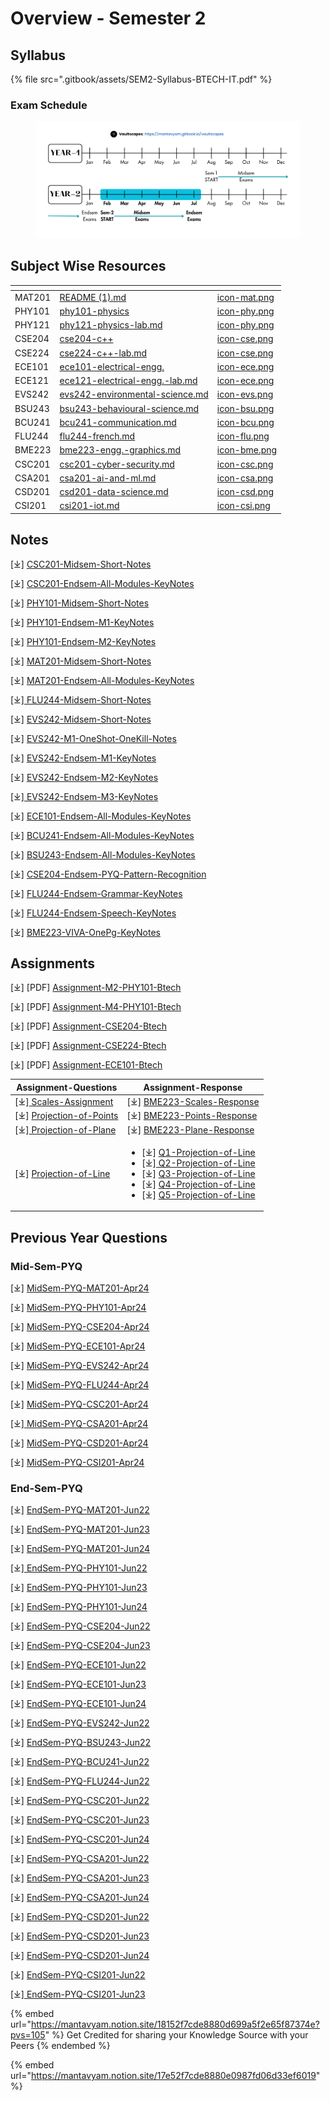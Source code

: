# Overview - Semester 2

## Syllabus <a href="#syllabus" id="syllabus"></a>

{% file src=".gitbook/assets/SEM2-Syllabus-BTECH-IT.pdf" %}

### Exam Schedule <a href="#exam-schedule" id="exam-schedule"></a>

<figure><img src=".gitbook/assets/exams-timeline-btech-y1s2-vaultscapes.png" alt=""><figcaption></figcaption></figure>



## Subject Wise Resources

<table data-view="cards"><thead><tr><th></th><th data-type="content-ref"></th><th data-hidden data-card-cover data-type="files"></th></tr></thead><tbody><tr><td>MAT201</td><td><a href="README (1).md">README (1).md</a></td><td><a href=".gitbook/assets/icon-mat.png">icon-mat.png</a></td></tr><tr><td>PHY101</td><td><a href="phy101-physics/">phy101-physics</a></td><td><a href=".gitbook/assets/icon-phy.png">icon-phy.png</a></td></tr><tr><td>PHY121</td><td><a href="phy101-physics/phy121-physics-lab.md">phy121-physics-lab.md</a></td><td><a href=".gitbook/assets/icon-phy.png">icon-phy.png</a></td></tr><tr><td>CSE204</td><td><a href="cse204-c++/">cse204-c++</a></td><td><a href=".gitbook/assets/icon-cse.png">icon-cse.png</a></td></tr><tr><td>CSE224</td><td><a href="cse204-c++/cse224-c++-lab.md">cse224-c++-lab.md</a></td><td><a href=".gitbook/assets/icon-cse.png">icon-cse.png</a></td></tr><tr><td>ECE101</td><td><a href="ece101-electrical-engg./">ece101-electrical-engg.</a></td><td><a href=".gitbook/assets/icon-ece.png">icon-ece.png</a></td></tr><tr><td>ECE121</td><td><a href="ece101-electrical-engg./ece121-electrical-engg.-lab.md">ece121-electrical-engg.-lab.md</a></td><td><a href=".gitbook/assets/icon-ece.png">icon-ece.png</a></td></tr><tr><td>EVS242</td><td><a href="evs242-environmental-science.md">evs242-environmental-science.md</a></td><td><a href=".gitbook/assets/icon-evs.png">icon-evs.png</a></td></tr><tr><td>BSU243</td><td><a href="bsu243-behavioural-science.md">bsu243-behavioural-science.md</a></td><td><a href=".gitbook/assets/icon-bsu.png">icon-bsu.png</a></td></tr><tr><td>BCU241</td><td><a href="bcu241-communication.md">bcu241-communication.md</a></td><td><a href=".gitbook/assets/icon-bcu.png">icon-bcu.png</a></td></tr><tr><td>FLU244</td><td><a href="flu244-french.md">flu244-french.md</a></td><td><a href=".gitbook/assets/icon-flu.png">icon-flu.png</a></td></tr><tr><td>BME223</td><td><a href="bme223-engg.-graphics.md">bme223-engg.-graphics.md</a></td><td><a href=".gitbook/assets/icon-bme.png">icon-bme.png</a></td></tr><tr><td>CSC201</td><td><a href="specialisation/csc201-cyber-security.md">csc201-cyber-security.md</a></td><td><a href=".gitbook/assets/icon-csc.png">icon-csc.png</a></td></tr><tr><td>CSA201</td><td><a href="specialisation/csa201-ai-and-ml.md">csa201-ai-and-ml.md</a></td><td><a href=".gitbook/assets/icon-csa.png">icon-csa.png</a></td></tr><tr><td>CSD201</td><td><a href="specialisation/csd201-data-science.md">csd201-data-science.md</a></td><td><a href=".gitbook/assets/icon-csd.png">icon-csd.png</a></td></tr><tr><td>CSI201</td><td><a href="specialisation/csi201-iot.md">csi201-iot.md</a></td><td><a href=".gitbook/assets/icon-csi.png">icon-csi.png</a></td></tr></tbody></table>

## Notes <a href="#notes" id="notes"></a>

\[⤓] [CSC201-Midsem-Short-Notes](https://drive.google.com/file/d/149DY55AoSXi-YkfJndZ9AymEMYDfr-lw/view?usp=drive_link)

\[⤓] [CSC201-Endsem-All-Modules-KeyNotes](https://drive.google.com/file/d/1TPaGgMFGCk7G7f14Ha1OD1hUhpZP0g95/view?usp=drive_link)

\[⤓] [PHY101-Midsem-Short-Notes](https://drive.google.com/file/d/1zTNmw7jvBvHU-s6cFQODtTbIqKD7LfEs/view?usp=drive_link)

\[⤓] [PHY101-Endsem-M1-KeyNotes](https://drive.google.com/file/d/1HLLuE_P41Jb-XrMkDLfYPXDenr7DFynB/view?usp=drive_link)

\[⤓] [PHY101-Endsem-M2-KeyNotes](https://drive.google.com/file/d/13OdzxLnZ4VvUXYkH3LqOisnRNWXJ6xSr/view?usp=drive_link)

\[⤓] [MAT201-Midsem-Short-Notes](https://drive.google.com/file/d/17donI1T8x0FalZ4oqV48ljXKE6hYNiPF/view?usp=drive_link)

\[⤓] [MAT201-Endsem-All-Modules-KeyNotes](https://drive.google.com/file/d/103hVCCeYGz-nXLiQYdkGpQXqxcTQrXnQ/view?usp=drive_link)

\[⤓][ FLU244-Midsem-Short-Notes](https://drive.google.com/file/d/102AnZA7fhvYVHe0q-zXlXYCBNyl4QqGk/view?usp=drive_link)

\[⤓] [EVS242-Midsem-Short-Notes](https://drive.google.com/file/d/1mPnX5ah05wcfw5-239vF78tDjUi4DKXI/view?usp=drive_link)

\[⤓] [EVS242-M1-OneShot-OneKill-Notes](https://drive.google.com/file/d/1s2n3e9itMyaC53I2CnYVCwl8sJc-u1kZ/view?usp=drive_link)

\[⤓] [EVS242-Endsem-M1-KeyNotes](https://drive.google.com/file/d/15NipasY2zb7xik_rFgv3sxmuNM35O8dh/view?usp=drive_link)

\[⤓] [EVS242-Endsem-M2-KeyNotes](https://drive.google.com/file/d/1i6e_xOKnXrw5rQWjBzBEDt8lWg3bS5n1/view?usp=drive_link)

\[⤓][ EVS242-Endsem-M3-KeyNotes](https://drive.google.com/file/d/1ZcOSYJZVTRdLrBf6IxbYaFes31y1DKrf/view?usp=drive_link)

\[⤓] [ECE101-Endsem-All-Modules-KeyNotes](https://drive.google.com/file/d/1F54V3KCnloyJmMjaVy2XY6auSjBXyEE5/view?usp=drive_link)

\[⤓] [BCU241-Endsem-All-Modules-KeyNotes](https://drive.google.com/file/d/1oIWL0epviRaJUmIsbYoj40g5Y9LpA849/view?usp=drive_link)

\[⤓] [BSU243-Endsem-All-Modules-KeyNotes](https://drive.google.com/file/d/1lnerNgrU2z0mPvR45FRnFNaBzJolyzNC/view?usp=drive_link)

\[⤓] [CSE204-Endsem-PYQ-Pattern-Recognition](https://drive.google.com/file/d/1FllNsipR8L31hKYJw-wCAr9GsfOjA7V5/view?usp=drive_link)

\[⤓] [FLU244-Endsem-Grammar-KeyNotes](https://drive.google.com/file/d/1SM2P8bTw_6NT376aLI7Y1Ap6k8PAOO8t/view?usp=drive_link)

\[⤓] [FLU244-Endsem-Speech-KeyNotes](https://drive.google.com/file/d/1X3lrZxdHIHzZth07tvROOZrJfOsFNJX1/view?usp=drive_link)

\[⤓] [BME223-VIVA-OnePg-KeyNotes](https://drive.google.com/file/d/1SmRB7bvZ93Nv_C3SL-PLkwY95UoiRFf2/view?usp=drive_link)

## Assignments <a href="#assignments" id="assignments"></a>

\[⤓] \[PDF] [Assignment-M2-PHY101-Btech](https://drive.google.com/file/d/1EJXcc9Kb1BAX768nx_u5jYh42DpHGlV0/view?usp=drive_link)

\[⤓] \[PDF] [Assignment-M4-PHY101-Btech](https://drive.google.com/file/d/1AH-tllazzu5_1vrhzaRIi6JXKmo53Q2b/view?usp=drive_link)

\[⤓] \[PDF] [Assignment-CSE204-Btech](https://drive.google.com/file/d/1qhVdvzsdIGFGkD6R3ZRG-nRiwjusQ3YD/view?usp=drive_link)

\[⤓] \[PDF] [Assignment-CSE224-Btech](https://drive.google.com/file/d/1ZMqRUzMuC0qvAWGKibVACaLMkoHgEM-1/view?usp=drive_link)

\[⤓] \[PDF] [Assignment-ECE101-Btech](https://drive.google.com/file/d/14qt68EAQ5HHxh99H84321nPhYKITY0cN/view?usp=drive_link)

| Assignment-Questions                                                                                               | Assignment-Response                                                                                                                                                                                                                                                                                                                                                                                                                                                                                                                                                                                                                                                                                     |
| ------------------------------------------------------------------------------------------------------------------ | ------------------------------------------------------------------------------------------------------------------------------------------------------------------------------------------------------------------------------------------------------------------------------------------------------------------------------------------------------------------------------------------------------------------------------------------------------------------------------------------------------------------------------------------------------------------------------------------------------------------------------------------------------------------------------------------------------- |
| \[⤓][ Scales-Assignment](https://drive.google.com/file/d/1FxCSPGkRl-C-w1RKXsN-81rrUQrFCKUT/view?usp=drive_link)    | \[⤓] [BME223-Scales-Response](https://drive.google.com/file/d/1CXX4lTzZKazaeXByITKzj9eh3BGWiEjB/view?usp=drive_link)                                                                                                                                                                                                                                                                                                                                                                                                                                                                                                                                                                                    |
| \[⤓] [Projection-of-Points](https://drive.google.com/file/d/1hh8wmnoWAjVVsZUjtCcEaPzOOWISIHSe/view?usp=drive_link) | \[⤓] [BME223-Points-Response](https://drive.google.com/file/d/1pbEQc50L8ktnyJWYNIIv0B0M5T0pr38D/view?usp=drive_link)                                                                                                                                                                                                                                                                                                                                                                                                                                                                                                                                                                                    |
| \[⤓][ Projection-of-Plane](https://drive.google.com/file/d/1VRiREM2SaoUI0djgFDFP2FJPCh2HGeoj/view?usp=drive_link)  | \[⤓] [BME223-Plane-Response](https://drive.google.com/file/d/1ZQo2HaJWnGIGR8Yz_rC90vJgSR2vcYYi/view?usp=drive_link)                                                                                                                                                                                                                                                                                                                                                                                                                                                                                                                                                                                     |
| \[⤓] [Projection-of-Line](https://drive.google.com/file/d/11CJWl-qnVxBleRCs2hOFWPMpJmWYrCQU/view?usp=drive_link)   | <ul><li>[⤓] <a href="https://drive.google.com/file/d/169KplJaRReSsvlmamswRGgS1iRT4HGtj/view?usp=drive_link">Q1-Projection-of-Line</a></li><li>[⤓]<a href="https://drive.google.com/file/d/12UbKTF6u8O6jqQP4lh5ytCgIaz3gjQhK/view?usp=drive_link"> Q2-Projection-of-Line</a></li><li>[⤓] <a href="https://drive.google.com/file/d/1S1lmeIZX2Z0CnGCnZDB7ZcMO4Ne420P4/view?usp=drive_link">Q3-Projection-of-Line</a></li><li>[⤓] <a href="https://drive.google.com/file/d/1-KdLbo_E6fzW0s0s1D9HHpO8LRCci7pz/view?usp=drive_link">Q4-Projection-of-Line</a></li><li>[⤓] <a href="https://drive.google.com/file/d/1yowrEyvaw6KZLNEDPPQKm4EtZTRoQfN2/view?usp=drive_link">Q5-Projection-of-Line</a></li></ul> |

## Previous Year Questions <a href="#previous-year-questions" id="previous-year-questions"></a>

### Mid-Sem-PYQ <a href="#mid-sem-pyq" id="mid-sem-pyq"></a>

\[⤓] [MidSem-PYQ-MAT201-Apr24](https://drive.google.com/file/d/1hHNHjgLj6wo3z8gPDoTvyC2wlrw5_bqn/view?usp=drive_link)

\[⤓] [MidSem-PYQ-PHY101-Apr24](https://drive.google.com/file/d/1xlRg2fvKV3Ff04FHEamDabvKSc0mfxEl/view?usp=drive_link)

\[⤓] [MidSem-PYQ-CSE204-Apr24](https://drive.google.com/file/d/1yR-IDKeKIGPvdUSE-beiDSvrd3UyoN9K/view?usp=drive_link)

\[⤓] [MidSem-PYQ-ECE101-Apr24](https://drive.google.com/file/d/1I8YeZteiYTN2_nBbsTVKtrnj5bzM14yi/view?usp=drive_link)

\[⤓] [MidSem-PYQ-EVS242-Apr24](https://drive.google.com/file/d/1OiJuwhCAGmKhkXQmB0NK6CMp-4sfkYZ2/view?usp=drive_link)

\[⤓] [MidSem-PYQ-FLU244-Apr24](https://drive.google.com/file/d/1_Y3I9ksX1GJY4c98xUgsL1ja3JFx2lDf/view?usp=drive_link)

\[⤓] [MidSem-PYQ-CSC201-Apr24](https://drive.google.com/file/d/1yHRSR8P4la4PpJvuG5i4cXXIfB6bHeEP/view?usp=drive_link)

\[⤓][ MidSem-PYQ-CSA201-Apr24](https://drive.google.com/file/d/1UO5-RpJl2kkWiyrdn7zS2h7NQ2y6u-K1/view?usp=drive_link)

\[⤓] [MidSem-PYQ-CSD201-Apr24](https://drive.google.com/file/d/18OsUGaBlTC2tFbBotmw48EmkswAkObAp/view?usp=drive_link)

\[⤓] [MidSem-PYQ-CSI201-Apr24](https://drive.google.com/file/d/1qdPORQYJrsyFxwM257RY-fcAwi_JZB2L/view?usp=drive_link)

### End-Sem-PYQ <a href="#end-sem-pyq" id="end-sem-pyq"></a>

\[⤓] [EndSem-PYQ-MAT201-Jun22](https://drive.google.com/file/d/1T816kudWscYOMhY7Ezcustq2LkUzOm_t/view?usp=drive_link)

\[⤓] [EndSem-PYQ-MAT201-Jun23](https://drive.google.com/file/d/1lF-3zVEpvA-Op2affY5KzaIYYOPkMOQA/view?usp=drive_link)

\[⤓] [EndSem-PYQ-MAT201-Jun24](https://drive.google.com/file/d/1Xm1Xn8XMD3MKXKV85Mid4PSkCzHXqIi4/view?usp=drive_link)

\[⤓][ EndSem-PYQ-PHY101-Jun22](https://drive.google.com/file/d/1J0bdkqGmvtcd_V77qML4tun1LZMvH1e_/view?usp=drive_link)

\[⤓] [EndSem-PYQ-PHY101-Jun23](https://drive.google.com/file/d/1JXn0Sogki1jjja0yD_2Y0PmmezSJqmV6/view?usp=drive_link)

\[⤓] [EndSem-PYQ-PHY101-Jun24](https://drive.google.com/file/d/1rbU9SyHbZ0yK45H6fWmTD5LNdutGt2Lf/view?usp=drive_link)

\[⤓] [EndSem-PYQ-CSE204-Jun22](https://drive.google.com/file/d/1fxNqJOR6ggkjk9GcU-uhPLbP36vQ6Vkw/view?usp=drive_link)

\[⤓] [EndSem-PYQ-CSE204-Jun23](https://drive.google.com/file/d/11QjKG3frYur0YQVLRPRg5LCRR3GuknCm/view?usp=drive_link)

\[⤓] [EndSem-PYQ-ECE101-Jun22](https://drive.google.com/file/d/1OZJ5Dp2mf1x0qvVQGuF_2V04uTFnEbnu/view?usp=drive_link)

\[⤓] [EndSem-PYQ-ECE101-Jun23](https://drive.google.com/file/d/14F2oewjl5puBbR2em2c_cysZSW7fEq6G/view?usp=drive_link)

\[⤓] [EndSem-PYQ-ECE101-Jun24](https://drive.google.com/file/d/1e5-mWT6MoVjVSkUHjl-Ee5CCX_yxfsxn/view?usp=drive_link)

\[⤓] [EndSem-PYQ-EVS242-Jun22](https://drive.google.com/file/d/11jHkCpRRtM6011sk4kUqqVXlVQ5qd0ZA/view?usp=drive_link)

\[⤓] [EndSem-PYQ-BSU243-Jun22](https://drive.google.com/file/d/1u-SWdfaNPVDiJu9Uyd9DStsyuKo4V7GR/view?usp=drive_link)

\[⤓] [EndSem-PYQ-BCU241-Jun22](https://drive.google.com/file/d/1q1j4i8oNEZ35nODrsDNCM5ngZ198cLr0/view?usp=drive_link)

\[⤓] [EndSem-PYQ-FLU244-Jun22](https://drive.google.com/file/d/1EeOLy0lnqpl5dKoY94ZWhYGWaFlR95Rt/view?usp=drive_link)

\[⤓] [EndSem-PYQ-CSC201-Jun22](https://drive.google.com/file/d/1r9uPooEgk_xJXon7Bsy_56LC-GHtF86F/view?usp=drive_link)

\[⤓] [EndSem-PYQ-CSC201-Jun23](https://drive.google.com/file/d/1EJ1U0Bje3_Z8FYp47N51J8ukWhpTBmwR/view?usp=drive_link)

\[⤓] [EndSem-PYQ-CSC201-Jun24](https://drive.google.com/file/d/1qtoKABppK44JGjeLPv8IQTXQhXf8lTjs/view?usp=drive_link)

\[⤓] [EndSem-PYQ-CSA201-Jun22](https://drive.google.com/file/d/1SVaa_8WRUxS1uXdX9O6wEeX5M1Xu520H/view?usp=drive_link)

\[⤓] [EndSem-PYQ-CSA201-Jun23](https://drive.google.com/file/d/1Oo7wR0Ju3PEH2sGgf-t4DbAWAhGaBtDw/view?usp=drive_link)

\[⤓] [EndSem-PYQ-CSA201-Jun24](https://drive.google.com/file/d/1i-0TaP9y51NG6bbWXTWD2YxMD8GpxGwu/view?usp=drive_link)

\[⤓] [EndSem-PYQ-CSD201-Jun22](https://drive.google.com/file/d/1Aev1XucFCBeDhrveti8-PBK5u9WCzume/view?usp=drive_link)

\[⤓] [EndSem-PYQ-CSD201-Jun23](https://drive.google.com/file/d/15RwEzScOSR_KF9ohIaQxc7J7BEbe7gdv/view?usp=drive_link)

\[⤓] [EndSem-PYQ-CSD201-Jun24](https://drive.google.com/file/d/149WW4w9wq4nHnLHvIiqR--Zb2DzK2pLm/view?usp=drive_link)

\[⤓] [EndSem-PYQ-CSI201-Jun22](https://drive.google.com/file/d/1E1BKEYCbkO0Fp52Renxt_Iwu9zm-hT_R/view?usp=drive_link)

\[⤓][ EndSem-PYQ-CSI201-Jun23](https://drive.google.com/file/d/1dcZEF8MvjNTw0FBK5WFtoPMv9CBR1r0t/view?usp=drive_link)

{% embed url="https://mantavyam.notion.site/18152f7cde8880d699a5f2e65f87374e?pvs=105" %}
Get Credited for sharing your Knowledge Source with your Peers
{% endembed %}

{% embed url="https://mantavyam.notion.site/17e52f7cde8880e0987fd06d33ef6019" %}
